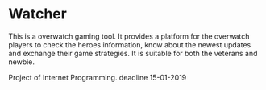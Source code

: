 # Watcher
This is a overwatch gaming tool. It provides a platform for the overwatch players to check the heroes information, know about the newest updates and exchange their game strategies. It is suitable for both the veterans and newbie.  

Project of Internet Programming. deadline 15-01-2019
